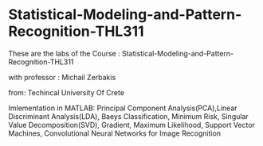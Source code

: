 # Statistical-Modeling-and-Pattern-Recognition-THL311
These are the labs of the Course : Statistical-Modeling-and-Pattern-Recognition-THL311

with professor : Michail Zerbakis

from: Techincal University Of Crete

Imlementation in MATLAB: Principal Component Analysis(PCA),Linear Discriminant Analysis(LDA), Baeys Classification, Minimum Risk, Singular Value Decomposition(SVD),
Gradient, Maximum Likelihood, Support Vector Machines, Convolutional Neural Networks for Image Recognition
